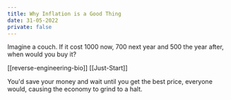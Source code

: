 ```yaml
---
title: Why Inflation is a Good Thing
date: 31-05-2022
private: false
---
```


Imagine a couch. If it cost 1000 now, 700 next year and 500 the year after, when would you buy it?

[[reverse-engineering-bio]]
[[Just-Start]]

You'd save your money and wait until you get the best price, everyone would, causing the economy to grind to a halt.
